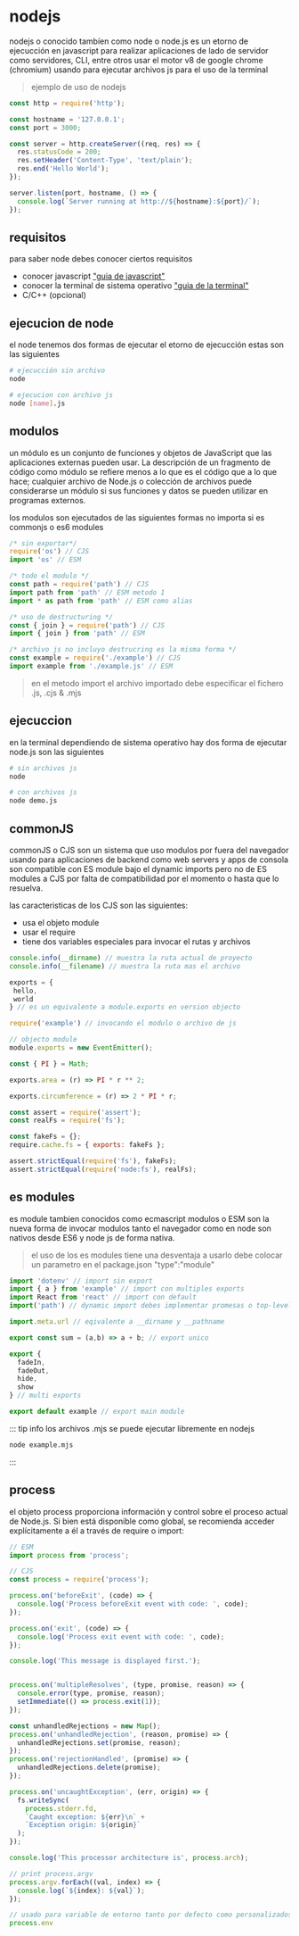 # nodejs

nodejs o conocido tambíen como node o node.js es un etorno de ejecucción en javascript para realizar aplicaciones de lado de servidor como servidores, CLI, entre otros usar el motor v8 de google chrome (chromium) usando para ejecutar archivos js para el uso de la terminal

> ejemplo de uso de nodejs

``` js
const http = require('http');

const hostname = '127.0.0.1';
const port = 3000;

const server = http.createServer((req, res) => {
  res.statusCode = 200;
  res.setHeader('Content-Type', 'text/plain');
  res.end('Hello World');
});

server.listen(port, hostname, () => {
  console.log(`Server running at http://${hostname}:${port}/`);
});
```

## requisitos

para saber node debes conocer ciertos requisitos

- conocer javascript ["guia de javascript"](/guias-javascript/)
- conocer la terminal de sistema operativo ["guia de la terminal"](/guias-fundamentos/terminal.html)
- C/C++ (opcional)

## ejecucion de node

el node tenemos dos formas de ejecutar el etorno de ejecucción estas son las siguientes

``` sh
# ejecucción sin archivo
node

# ejecucion con archivo js
node [name].js
```

## modulos

un módulo es un conjunto de funciones y objetos de JavaScript que las aplicaciones externas pueden usar. La descripción de un fragmento de código como módulo se refiere menos a lo que es el código que a lo que hace; cualquier archivo de Node.js o colección de archivos puede considerarse un módulo si sus funciones y datos se pueden utilizar en programas externos.

los modulos son ejecutados de las siguientes formas no importa si es commonjs o es6 modules

``` js
/* sin exportar*/
require('os') // CJS
import 'os' // ESM

/* todo el modulo */
const path = require('path') // CJS
import path from 'path' // ESM metodo 1
import * as path from 'path' // ESM como alias

/* uso de destructuring */
const { join } = require('path') // CJS
import { join } from 'path' // ESM

/* archivo js no incluyo destrucring es la misma forma */ 
const example = require('./example') // CJS
import example from './example.js' // ESM
```

> en el metodo import el archivo importado debe especificar el fichero .js, .cjs & .mjs

## ejecuccion

en la terminal dependiendo de sistema operativo hay dos forma de ejecutar node.js son las siguientes

``` sh
# sin archivos js
node

# con archivos js
node demo.js
```

## commonJS

commonJS o CJS son un sistema que uso modulos por fuera del navegador usando para aplicaciones de backend como web servers y apps de consola son compatible con ES module bajo el dynamic imports pero no de ES modules a CJS por falta de compatibilidad por el momento o hasta que lo resuelva.

las caracteristicas de los CJS son las siguientes:

- usa el objeto module
- usar el require
- tiene dos variables especiales para invocar el rutas y archivos

``` js
console.info(__dirname) // muestra la ruta actual de proyecto
console.info(__filename) // muestra la ruta mas el archivo

exports = {
 hello,
 world
} // es un equivalente a module.exports en version objecto

require('example') // invocando el modulo o archivo de js

// objecto module
module.exports = new EventEmitter();

const { PI } = Math;

exports.area = (r) => PI * r ** 2;

exports.circumference = (r) => 2 * PI * r;

const assert = require('assert');
const realFs = require('fs');

const fakeFs = {};
require.cache.fs = { exports: fakeFs };

assert.strictEqual(require('fs'), fakeFs);
assert.strictEqual(require('node:fs'), realFs);
```

## es modules

es module tambien conocidos como ecmascript modulos o ESM son la nueva forma de invocar modulos tanto el navegador como en node son nativos desde ES6 y node js de forma nativa.

> el uso de los es modules tiene una desventaja a usarlo debe colocar un parametro en el package.json "type":"module" 

``` js
import 'dotenv' // import sin export
import { a } from 'example' // import con multiples exports
import React from 'react' // import con default
import('path') // dynamic import debes implementar promesas o top-level await

import.meta.url // eqivalente a __dirname y __pathname

export const sum = (a,b) => a + b; // export unico

export {
  fadeIn,
  fadeOut,
  hide,
  show
} // multi exports

export default example // export main module
```

::: tip info
los archivos .mjs se puede ejecutar libremente en nodejs
```sh
node example.mjs
```
:::

## process

el objeto process proporciona información y control sobre el proceso actual de Node.js. Si bien está disponible como global, se recomienda acceder explícitamente a él a través de require o import:

``` js
// ESM
import process from 'process';

// CJS
const process = require('process');

process.on('beforeExit', (code) => {
  console.log('Process beforeExit event with code: ', code);
});

process.on('exit', (code) => {
  console.log('Process exit event with code: ', code);
});

console.log('This message is displayed first.');


process.on('multipleResolves', (type, promise, reason) => {
  console.error(type, promise, reason);
  setImmediate(() => process.exit(1));
});

const unhandledRejections = new Map();
process.on('unhandledRejection', (reason, promise) => {
  unhandledRejections.set(promise, reason);
});
process.on('rejectionHandled', (promise) => {
  unhandledRejections.delete(promise);
});

process.on('uncaughtException', (err, origin) => {
  fs.writeSync(
    process.stderr.fd,
    `Caught exception: ${err}\n` +
    `Exception origin: ${origin}`
  );
});

console.log('This processor architecture is', process.arch);

// print process.argv
process.argv.forEach((val, index) => {
  console.log(`${index}: ${val}`);
});

// usado para variable de entorno tanto por defecto como personalizados process.env.PORT
process.env 
```

